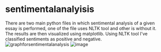 # sentimentalanalyisis
There are two main python files in which sentimental analysis of a given essay is performed, one of the file uses NLTK tool and other is without it.
The results are then visualized using matplotlib.
Using NLTK tool I've classified sentiments as positive and negative.![graphforsentimentalanalysis](https://user-images.githubusercontent.com/83823188/231425505-3bfb4261-7fd7-4634-ad62-bc6fcfd01c75.png)
![image](https://user-images.githubusercontent.com/83823188/231425769-99b2ec75-95ab-40ed-81f3-c07bd1300c7b.png)
